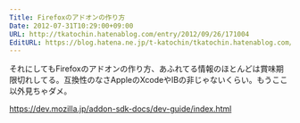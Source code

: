 ```yaml
---
Title: Firefoxのアドオンの作り方
Date: 2012-07-31T10:29:00+09:00
URL: http://tkatochin.hatenablog.com/entry/2012/09/26/171004
EditURL: https://blog.hatena.ne.jp/t-katochin/tkatochin.hatenablog.com/atom/entry/12704591929890790245
---
```


それにしてもFirefoxのアドオンの作り方、あふれてる情報のほとんどは賞味期限切れしてる。互換性のなさAppleのXcodeやIBの非じゃないくらい。もうここ以外見ちゃダメ。

https://dev.mozilla.jp/addon-sdk-docs/dev-guide/index.html
